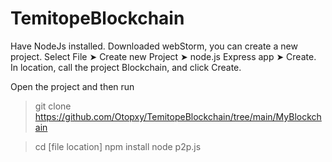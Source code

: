 # TemitopeBlockchain
Have NodeJs installed. Downloaded webStorm, you can create a new project. Select File ➤ Create new Project ➤ node.js Express app ➤ Create. In location, call the project Blockchain, and click Create.


Open the project and then run 
> git clone https://github.com/Otopxy/TemitopeBlockchain/tree/main/MyBlockchain

> cd [file location]
> npm install
> node p2p.js

